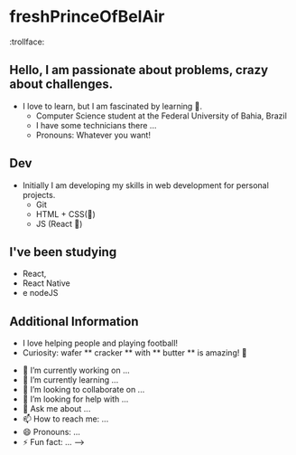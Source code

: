 # freshPrinceOfBelAir
 
:trollface: 


## Hello, I am passionate about problems, crazy about challenges.

* I love to learn, but I am fascinated by learning 📘.
    * Computer Science student at the Federal University of Bahia, Brazil
    * I have some technicians there ...
    * Pronouns: Whatever you want!

## Dev

* Initially I am developing my skills in web development for personal projects.
    * Git
    * HTML + CSS(💚)
    * JS (React 💜)

## I've been studying

 * React, 
 * React Native
 * e nodeJS

## Additional Information 

 * I love helping people and playing football!
 * Curiosity: wafer ** cracker ** with ** butter ** is amazing! 🧡






- 🔭 I’m currently working on ...
- 🌱 I’m currently learning ...
- 👯 I’m looking to collaborate on ...
- 🤔 I’m looking for help with ...
- 💬 Ask me about ...
- 📫 How to reach me: ...
- 😄 Pronouns: ...
- ⚡ Fun fact: ...
-->
